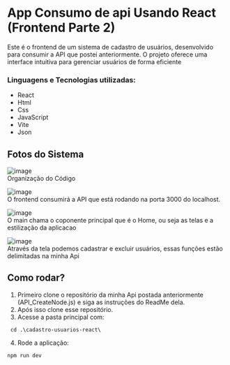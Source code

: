# App Consumo de api Usando React (Frontend Parte 2)

Este é o frontend de um sistema de cadastro de usuários, desenvolvido para consumir a API que postei anteriormente. O projeto oferece uma interface intuitiva para gerenciar usuários de forma eficiente

### Linguagens e Tecnologias utilizadas:
*  React
*  Html
*  Css
*  JavaScript
*  Vite
*  Json

## Fotos do Sistema

![image](https://github.com/user-attachments/assets/0a36b5a3-69fb-40ab-bf04-db87795f8355)
<br>
Organização do Código

![image](https://github.com/user-attachments/assets/bfd49e06-107e-46cc-a870-0c3e0f036838)
<br>
O frontend consumirá a API que está rodando na porta 3000 do localhost.

![image](https://github.com/user-attachments/assets/c85c76ad-67a9-4eca-99e9-b91b108fd2bb)
<br>
O main chama o coponente principal que é o Home, ou seja as telas e a estilização da aplicacao

![image](https://github.com/user-attachments/assets/dacfd683-7006-4c77-8144-1653e16288cd)
<br>
Através da tela podemos cadastrar e excluir usuários, essas funções estão delimitadas na minha Api

## Como rodar?

1) Primeiro clone o repositório da minha Api postada anteriormente (API_CreateNode.js) e siga as instruções do ReadMe dela.
2) Após isso clone esse repositório.
3) Acesse a pasta principal com:
<pre><code> cd .\cadastro-usuarios-react\</code></pre>
4) Rode a aplicação:
<pre><code>npm run dev</code></pre>

<br>


